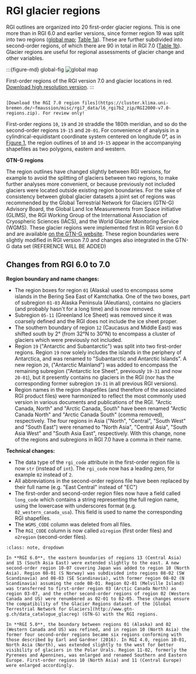 # RGI glacier regions

RGI outlines are organized into 20 first-order glacier regions. This is one more than in RGI 6.0 and earlier versions, since former region 19 was split into two regions ([global map](global-fig); [Table 1a](o1-regions-table)). These are further subdivided into second-order regions, of which there are 90 in total in RGI 7.0 ([Table 1b](o2-regions-table)). Glacier regions are useful for regional assessments of glacier change and other variables.

:::{figure-md} global-fig
<img src="https://cluster.klima.uni-bremen.de/~fmaussion/misc/rgi7_data/l3_rgi7a_plots/global_map_small.jpeg" alt="global map" class="bg-primary mb-1">

First-order regions of the RGI version 7.0 and glacier locations in red.<br>[Download high resolution version](https://cluster.klima.uni-bremen.de/~fmaussion/misc/rgi7_data/l3_rgi7a_plots/global_map.png).
:::

```{admonition} Data download

[Download the RGI 7.0 region files](https://cluster.klima.uni-bremen.de/~fmaussion/misc/rgi7_data/l6_rgi7b2_zip/RGI2000-v7.0-regions.zip). For review only!
```

First-order regions `10`, `19` and `20` straddle the 180th meridian, and so do the second-order regions `19-15` and `20-01`. For convenience of analysis in a cylindrical-equidistant coordinate system centered on longitude 0°, as in [Figure 1](global-fig), the region outlines of `10` and `19-15` appear in the accompanying shapefiles as two polygons, eastern and western. 

**GTN-G regions**

The region outlines have changed slightly between RGI versions, for example to avoid the splitting of glaciers between two regions, to make further analyses more convenient, or because previously not included glaciers were located outside existing region boundaries. For the sake of consistency between global glacier datasets a joint set of regions was recommended by the Global Terrestrial Network for Glaciers (GTN-G) Advisory Board, the Global Land Ice Measurements from Space initiative (GLIMS), the RGI Working Group of the International Association of Cryospheric Sciences (IACS), and the World Glacier Monitoring Service (WGMS). These glacier regions were implemented first in RGI version 6.0 and are available [on the GTN-G website](https://www.gtn-g.ch/data_catalogue_glacreg). These region boundaries were slightly modified in RGI version 7.0 and changes also integrated in the GTN-G data set (REFERENCE WILL BE ADDED)

## Changes from RGI 6.0 to 7.0

**Region boundary and name changes:**

- The region boxes for region `01` (Alaska) used to encompass some islands in the Bering Sea East of Kamtchatka. One of the two boxes, part of subregion `01-03` Alaska Peninsula (Aleutians), contains no glaciers (and probably hasn't for a long time) and is now removed.
- Subregion `05-11` (Greenland Ice Sheet) was removed since it was coarsely defined and the RGI does not include the ice sheet proper.
- The southern boundary of region `12` (Caucasus and Middle East) was shifted south by 2° (from 32°N to 30°N) to encompass a cluster of glaciers which were previously not included.
- Region `19` ("Antarctic and Subantarctic") was split into two first-order regions. Region `19` now solely includes the islands in the periphery of Antarctica, and was renamed to "Subantarctic and Antarctic Islands". A new region `20`, ("Antarctic Mainland") was added to encompass the remaining subregion ("Antarctic Ice Sheet", previously `19-31` and now `20-01`), but it presently contains no glaciers in the RGI (nor has the corresponding former subregion `19-31` in all previous RGI versions).
- Region names in the region shapefiles (and therefore of the associated RGI product files) were harmonized to reflect the most commonly used version in various documents and publications of the RGI. "Arctic Canada, North" and "Arctic Canada, South" have been renamed "Arctic Canada North" and "Arctic Canada South" (comma removed), respectively. The four regions in Asia ("North", "Central", "South West" and "South East") were renamed to "North Asia", "Central Asia", "South Asia West" and "South Asia East", respectively. With this change, none of the regions and subregions in RGI 7.0 have a comma in their name.

**Technical changes:**

- The data type of the `rgi_code` attribute in the first-order region file is now `str` (instead of `int`). The `rgi_code` now has a leading zero, for example `02` instead of `2`.
- All abbreviations in the second-order regions file have been replaced by their full name (e.g. "East Central" instead of "EC")
- The first-order and second-order region files now have a field called `long_code` which contains a string representing the full region name, using the lowercase with underscores format (e.g. `02_western_canada_usa`). This field is used to name the corresponding RGI shapefiles.
- The `WGMS_CODE` column was deleted from all files.
- The `RGI_CODE` column is now called `o1region` (first order files) and `o2region` (second-order files).


```{admonition} Additional details: RGI regions version history
:class: note, dropdown

In **RGI 6.0**, the eastern boundaries of regions 13 (Central Asia) and 15 (South Asia East) were extended slightly to the east. A new second-order region 10-07 covering Japan was added to region 10 (North Asia). Region 08-01 (S Norway) was subdivided into regions 08-02 (SW Scandinavia) and 08-03 (SE Scandinavia), with former region 08-02 (N Scandinavia) assuming the code 08-01. Region 02-01 (Melville Island) was transferred to first-order region 03 (Arctic Canada North) as region 03-07, and the other second-order regions of region 02 (Western Canada and US) were renumbered as 02-01 to 02-05. These changes ensure the compatibility of the Glacier Regions dataset of the [Global Terrestrial Network for Glaciers](http://www.gtn-g.ch/data_catalogue_glacreg) (GTN-G) with the RGI regions.

In **RGI 5.0**, the boundary between regions 01 (Alaska) and 02 (Western Canada and US) was refined, and in region 10 (North Asia) the former four second-order regions became six regions conforming with those described by Earl and Gardner (2016). In RGI 4.0, region 10-01, North Asia (North), was extended slightly to the west for better visibility of glaciers in the Polar Urals. Region 11-02, formerly the Pyrenees and Apennines, was enlarged and renamed Southern and Eastern Europe. First-order regions 10 (North Asia) and 11 (Central Europe) were enlarged accordingly.
```
